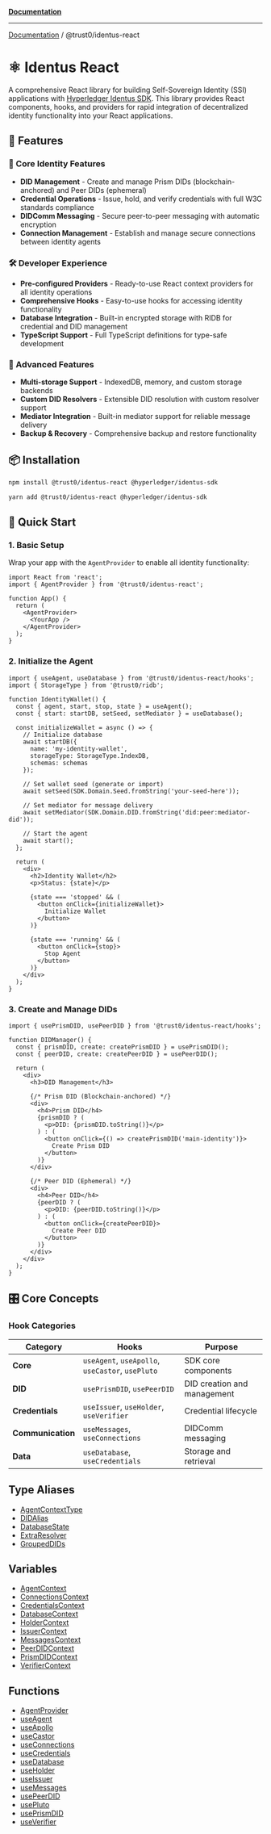[**Documentation**](../../README.md)

***

[Documentation](../../README.md) / @trust0/identus-react

# ⚛️ Identus React

A comprehensive React library for building Self-Sovereign Identity (SSI) applications with [Hyperledger Identus SDK](https://github.com/hyperledger-identus/sdk-ts). This library provides React components, hooks, and providers for rapid integration of decentralized identity functionality into your React applications.

## 🚀 Features

### 🎯 Core Identity Features
- **DID Management** - Create and manage Prism DIDs (blockchain-anchored) and Peer DIDs (ephemeral)
- **Credential Operations** - Issue, hold, and verify credentials with full W3C standards compliance
- **DIDComm Messaging** - Secure peer-to-peer messaging with automatic encryption
- **Connection Management** - Establish and manage secure connections between identity agents

### 🛠️ Developer Experience
- **Pre-configured Providers** - Ready-to-use React context providers for all identity operations
- **Comprehensive Hooks** - Easy-to-use hooks for accessing identity functionality
- **Database Integration** - Built-in encrypted storage with RIDB for credential and DID management
- **TypeScript Support** - Full TypeScript definitions for type-safe development

### 🔧 Advanced Features
- **Multi-storage Support** - IndexedDB, memory, and custom storage backends
- **Custom DID Resolvers** - Extensible DID resolution with custom resolver support
- **Mediator Integration** - Built-in mediator support for reliable message delivery
- **Backup & Recovery** - Comprehensive backup and restore functionality

## 📦 Installation

```bash
npm install @trust0/identus-react @hyperledger/identus-sdk
```

```bash
yarn add @trust0/identus-react @hyperledger/identus-sdk
```

## 🏁 Quick Start

### 1. Basic Setup

Wrap your app with the `AgentProvider` to enable all identity functionality:

```tsx
import React from 'react';
import { AgentProvider } from '@trust0/identus-react';

function App() {
  return (
    <AgentProvider>
      <YourApp />
    </AgentProvider>
  );
}
```

### 2. Initialize the Agent

```tsx
import { useAgent, useDatabase } from '@trust0/identus-react/hooks';
import { StorageType } from '@trust0/ridb';

function IdentityWallet() {
  const { agent, start, stop, state } = useAgent();
  const { start: startDB, setSeed, setMediator } = useDatabase();

  const initializeWallet = async () => {
    // Initialize database
    await startDB({
      name: 'my-identity-wallet',
      storageType: StorageType.IndexDB,
      schemas: schemas
    });

    // Set wallet seed (generate or import)
    await setSeed(SDK.Domain.Seed.fromString('your-seed-here'));
    
    // Set mediator for message delivery
    await setMediator(SDK.Domain.DID.fromString('did:peer:mediator-did'));

    // Start the agent
    await start();
  };

  return (
    <div>
      <h2>Identity Wallet</h2>
      <p>Status: {state}</p>
      
      {state === 'stopped' && (
        <button onClick={initializeWallet}>
          Initialize Wallet
        </button>
      )}
      
      {state === 'running' && (
        <button onClick={stop}>
          Stop Agent
        </button>
      )}
    </div>
  );
}
```

### 3. Create and Manage DIDs

```tsx
import { usePrismDID, usePeerDID } from '@trust0/identus-react/hooks';

function DIDManager() {
  const { prismDID, create: createPrismDID } = usePrismDID();
  const { peerDID, create: createPeerDID } = usePeerDID();

  return (
    <div>
      <h3>DID Management</h3>
      
      {/* Prism DID (Blockchain-anchored) */}
      <div>
        <h4>Prism DID</h4>
        {prismDID ? (
          <p>DID: {prismDID.toString()}</p>
        ) : (
          <button onClick={() => createPrismDID('main-identity')}>
            Create Prism DID
          </button>
        )}
      </div>

      {/* Peer DID (Ephemeral) */}
      <div>
        <h4>Peer DID</h4>
        {peerDID ? (
          <p>DID: {peerDID.toString()}</p>
        ) : (
          <button onClick={createPeerDID}>
            Create Peer DID
          </button>
        )}
      </div>
    </div>
  );
}
```

## 🎛️ Core Concepts

### Hook Categories

| Category | Hooks | Purpose |
|----------|--------|---------|
| **Core** | `useAgent`, `useApollo`, `useCastor`, `usePluto` | SDK core components |
| **DID** | `usePrismDID`, `usePeerDID` | DID creation and management |
| **Credentials** | `useIssuer`, `useHolder`, `useVerifier` | Credential lifecycle |
| **Communication** | `useMessages`, `useConnections` | DIDComm messaging |
| **Data** | `useDatabase`, `useCredentials` | Storage and retrieval |

## Type Aliases

- [AgentContextType](type-aliases/AgentContextType.md)
- [DIDAlias](type-aliases/DIDAlias.md)
- [DatabaseState](type-aliases/DatabaseState.md)
- [ExtraResolver](type-aliases/ExtraResolver.md)
- [GroupedDIDs](type-aliases/GroupedDIDs.md)

## Variables

- [AgentContext](variables/AgentContext.md)
- [ConnectionsContext](variables/ConnectionsContext.md)
- [CredentialsContext](variables/CredentialsContext.md)
- [DatabaseContext](variables/DatabaseContext.md)
- [HolderContext](variables/HolderContext.md)
- [IssuerContext](variables/IssuerContext.md)
- [MessagesContext](variables/MessagesContext.md)
- [PeerDIDContext](variables/PeerDIDContext.md)
- [PrismDIDContext](variables/PrismDIDContext.md)
- [VerifierContext](variables/VerifierContext.md)

## Functions

- [AgentProvider](functions/AgentProvider.md)
- [useAgent](functions/useAgent.md)
- [useApollo](functions/useApollo.md)
- [useCastor](functions/useCastor.md)
- [useConnections](functions/useConnections.md)
- [useCredentials](functions/useCredentials.md)
- [useDatabase](functions/useDatabase.md)
- [useHolder](functions/useHolder.md)
- [useIssuer](functions/useIssuer.md)
- [useMessages](functions/useMessages.md)
- [usePeerDID](functions/usePeerDID.md)
- [usePluto](functions/usePluto.md)
- [usePrismDID](functions/usePrismDID.md)
- [useVerifier](functions/useVerifier.md)

